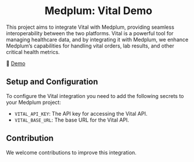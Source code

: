<h1 align="center">Medplum: Vital Demo</h1>

 This project aims to integrate Vital with Medplum, providing seamless interoperability between the two platforms.
 Vital is a powerful tool for managing healthcare data, and by integrating it with Medplum,
 we enhance Medplum’s capabilities for handling vital orders, lab results, and other critical health metrics.

 🎥 [Demo](https://www.loom.com/share/8b3f83a8d9ea4aa0b9436530deba2bc5?sid=3b648516-fc72-4939-94be-7c4323d7040f)

 ## Setup and Configuration

 To configure the Vital integration you need to add the following secrets to your Medplum project:

 - `VITAL_API_KEY`: The API key for accessing the Vital API.
 - `VITAL_BASE_URL`: The base URL for the Vital API.

 ## Contribution

 We welcome contributions to improve this integration.
